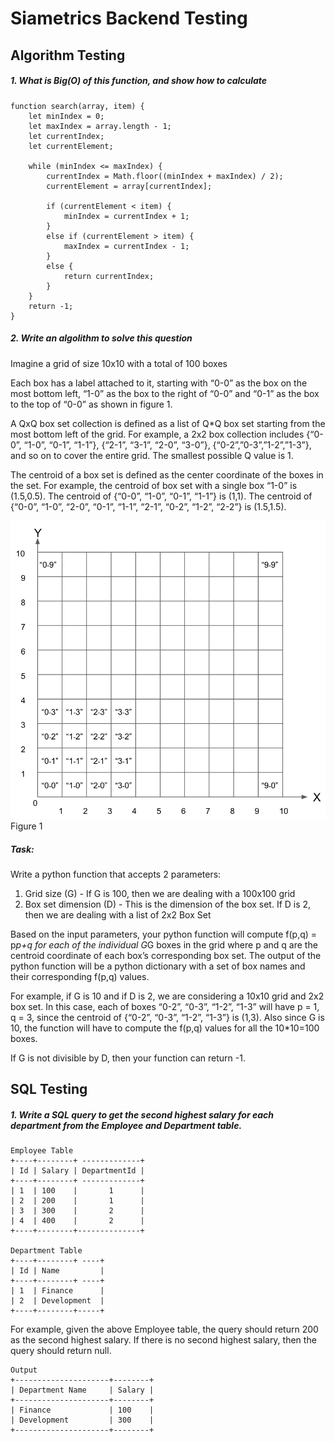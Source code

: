 # Siametrics Backend Testing

## Algorithm Testing
##### 1. What is Big(O) of this function, and show how to calculate
```
function search(array, item) {
    let minIndex = 0;
    let maxIndex = array.length - 1;
    let currentIndex;
    let currentElement;

    while (minIndex <= maxIndex) {
        currentIndex = Math.floor((minIndex + maxIndex) / 2);
        currentElement = array[currentIndex];

        if (currentElement < item) {
            minIndex = currentIndex + 1;
        }
        else if (currentElement > item) {
            maxIndex = currentIndex - 1;
        }
        else {
            return currentIndex;
        }
    }
    return -1;
}
```
##### 2. Write an algolithm to solve this question
Imagine a grid of size 10x10 with a total of 100 boxes 

Each box has a label attached to it, starting with “0-0” as the box on the most bottom left, “1-0” as the box to the right of “0-0” and “0-1” as the box to the top of “0-0” as shown in figure 1. 

A QxQ box set collection is defined as a list of Q*Q box set starting from the most bottom left of the grid. For example, a 2x2 box collection includes {“0-0”, “1-0”, “0-1”, “1-1”}, {“2-1”, “3-1”, “2-0”, “3-0”}, {“0-2”,”0-3”,”1-2”,”1-3”}, and so on to cover the entire grid. The smallest possible Q value is 1.

The centroid of a box set is defined as the center coordinate of the boxes in the set. For example, the centroid of box set with a single box “1-0” is (1.5,0.5). The centroid of {“0-0”, “1-0”, “0-1”, “1-1”} is (1,1). The centroid of {“0-0”, “1-0”, “2-0”, “0-1”, “1-1”, “2-1”, “0-2”, “1-2”, “2-2”} is (1.5,1.5). 

![image info](./image1.png)
  Figure 1

##### Task:

Write a python function that accepts 2 parameters:
1. Grid size (G) - If G is 100, then we are dealing with a 100x100 grid
2. Box set dimension (D) - This is the dimension of the box set. If D is 2, then we are dealing with a list of 2x2 Box Set

Based on the input parameters, your python function will compute f(p,q) = p*p+q for each of the individual G*G boxes in the grid where p and q are the centroid coordinate of each box’s corresponding box set. The output of the python function will be a python dictionary with a set of box names and their corresponding f(p,q) values.

For example, if G is 10 and if D is 2, we are considering a 10x10 grid and 2x2 box set. In this case, each of boxes “0-2”, “0-3”, “1-2”, “1-3” will have p = 1, q = 3, since the centroid of {“0-2”, “0-3”, “1-2”, “1-3”} is (1,3). Also since G is 10, the function will have to compute the f(p,q) values for all the 10*10=100 boxes.

If G is not divisible by D, then your function can return -1.

## SQL Testing
##### 1. Write a SQL query to get the second highest salary for each department from the Employee and Department table.
```
Employee Table
+----+--------+ -------------+
| Id | Salary | DepartmentId |
+----+--------+ -------------+
| 1  | 100    |       1      |
| 2  | 200    |       1      |
| 3  | 300    |       2      |
| 4  | 400    |       2      |
+----+--------+--------------+

Department Table
+----+--------+ ----+
| Id | Name         |
+----+--------+ ----+
| 1  | Finance      |
| 2  | Development  |
+----+--------+-----+
```
For example, given the above Employee table, the query should return 200 as the second highest salary. If there is no second highest salary, then the query should return null.
```
Output
+---------------------+--------+
| Department Name     | Salary |
+---------------------+--------+
| Finance             | 100    |
| Development         | 300    |
+---------------------+--------+
```
